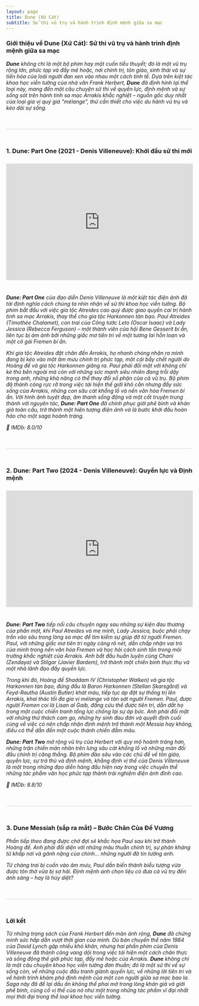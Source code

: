 ```yaml
---
layout: page
title: Dune (Xứ Cát)
subtitle: Sử thi vũ trụ và hành trình định mệnh giữa sa mạc
---
```


### Giới thiệu về Dune (Xứ Cát): Sử thi vũ trụ và hành trình định mệnh giữa sa mạc
_**Dune** không chỉ là một bộ phim hay một cuốn tiểu thuyết; đó là một vũ trụ rộng lớn, phức tạp và đầy mê hoặc, nơi chính trị, tôn giáo, sinh thái và sự tiến hóa của loài người đan xen vào nhau một cách tinh tế. Dựa trên kiệt tác khoa học viễn tưởng của nhà văn Frank Herbert, __Dune__ đã định hình lại thể loại này, mang đến một câu chuyện sử thi về quyền lực, định mệnh và sự sống sót trên hành tinh sa mạc Arrakis khắc nghiệt – nguồn gốc duy nhất của loại gia vị quý giá "mélange", thứ cần thiết cho việc du hành vũ trụ và kéo dài sự sống._

<div style="border: 1px solid #e6e6e6; margin:48px 0"></div>

### 1. Dune: Part One (2021 - Denis Villeneuve): Khởi đầu sử thi mới
<iframe width="100%" height="315" src="https://theplaylist.net/wp-content/plugins/wp-fastest-cache-premium/pro/templates/youtube.html#n9xhJrPXop4?feature=oembed&enablejsapi=1" frameborder="0" allowfullscreen  style='margin-top:8px; margin-bottom:24px'></iframe>

_**Dune: Part One** của đạo diễn Denis Villeneuve là một kiệt tác điện ảnh đã tái định nghĩa cách chúng ta nhìn nhận về sử thi khoa học viễn tưởng. Bộ phim bắt đầu với việc gia tộc Atreides cao quý được giao quyền cai trị hành tinh sa mạc Arrakis, thay thế cho gia tộc Harkonnen tàn bạo. Paul Atreides (Timothée Chalamet), con trai của Công tước Leto (Oscar Isaac) và Lady Jessica (Rebecca Ferguson) – một thành viên của hội Bene Gesserit bí ẩn, liên tục bị ám ảnh bởi những giấc mơ tiên tri về một tương lai hỗn loạn và một cô gái Fremen bí ẩn._

_Khi gia tộc Atreides đặt chân đến Arrakis, họ nhanh chóng nhận ra mình đang bị kéo vào một âm mưu chính trị phức tạp, một cái bẫy chết người do Hoàng đế và gia tộc Harkonnen giăng ra. Paul phải đối mặt với không chỉ kẻ thù bên ngoài mà còn với những sức mạnh siêu nhiên đang trỗi dậy trong anh, những khả năng có thể thay đổi số phận của cả vũ trụ. Bộ phim đã thành công rực rỡ trong việc tái hiện thế giới khô cằn nhưng đầy sức sống của Arrakis, những con sâu cát khổng lồ và nền văn hóa Fremen bí ẩn. Với hình ảnh tuyệt đẹp, âm thanh sống động và một cốt truyện trung thành với nguyên tác, __Dune: Part One__ đã chinh phục giới phê bình và khán giả toàn cầu, trở thành một hiện tượng điện ảnh và là bước khởi đầu hoàn hảo cho một saga hoành tráng._

_📌 IMDb: 8.0/10_

<div style="border: 1px solid #e6e6e6; margin:48px 0"></div>

### 2. Dune: Part Two (2024 - Denis Villeneuve): Quyền lực và Định mệnh
<iframe width="100%" height="315" src="https://www.youtube.com/embed/Way9Dexny3w?autohide=1&autoplay=0&controls=1&disablekb=0&hd=1&loop=0&rel=1&showinfo=0&showsearch=0&wmode=transparent&enablejsapi=1" frameborder="0" allowfullscreen  style='margin-top:8px; margin-bottom:24px'></iframe>

_**Dune: Part Two** tiếp nối câu chuyện ngay sau những sự kiện đau thương của phần một, khi Paul Atreides và mẹ mình, Lady Jessica, buộc phải chạy trốn vào sâu trong lòng sa mạc để tìm kiếm sự giúp đỡ từ người Fremen. Paul, với những giấc mơ tiên tri ngày càng rõ nét, dần chấp nhận vai trò của mình trong nền văn hóa Fremen và học hỏi cách sinh tồn trong môi trường khắc nghiệt của Arrakis. Anh bắt đầu huấn luyện cùng Chani (Zendaya) và Stilgar (Javier Bardem), trở thành một chiến binh thực thụ và một nhà lãnh đạo đầy quyền lực._

_Trong khi đó, Hoàng đế Shaddam IV (Christopher Walken) và gia tộc Harkonnen tàn bạo, đứng đầu là Baron Harkonnen (Stellan Skarsgård) và Feyd-Rautha (Austin Butler) khát máu, tiếp tục áp đặt sự thống trị lên Arrakis, khai thác tối đa gia vị mélange và tàn sát người Fremen. Paul, được người Fremen coi là Lisan al Gaib, đấng cứu thế được tiên tri, dẫn dắt họ trong một cuộc chiến tranh tổng lực chống lại sự áp bức. Anh phải đối mặt với những thử thách cam go, những hy sinh đau đớn và quyết định cuối cùng về việc có nên chấp nhận định mệnh trở thành một Messia hay không, điều có thể dẫn đến một cuộc thánh chiến đẫm máu._

_**Dune: Part Two** mở rộng vũ trụ của Herbert với quy mô hoành tráng hơn, những trận chiến mãn nhãn trên lưng sâu cát khổng lồ và những màn đối đầu chính trị căng thẳng. Bộ phim đào sâu vào các chủ đề về tôn giáo, quyền lực, sự trả thù và định mệnh, khẳng định vị thế của Denis Villeneuve là một trong những đạo diễn hàng đầu hiện nay trong việc chuyển thể những tác phẩm văn học phức tạp thành trải nghiệm điện ảnh đỉnh cao._

_📌 IMDb: 8.8/10_

<div style="border: 1px solid #e6e6e6; margin:48px 0"></div>

### 3. Dune Messiah (sắp ra mắt) – Bước Chân Của Đế Vương
_Phần tiếp theo đang được chờ đợi sẽ khắc họa Paul sau khi trở thành Hoàng đế. Anh phải đối diện với những mâu thuẫn chính trị, sự phản kháng từ khắp nơi và gánh nặng của chính… những người đã tin tưởng anh._

_Từ chàng trai bị cuốn vào âm mưu, Paul dần biến thành biểu tượng vừa được tôn thờ vừa bị sợ hãi. Định mệnh anh chọn liệu có đưa cả vũ trụ đến ánh sáng – hay là hủy diệt?_

<div style="border: 1px solid #e6e6e6; margin:48px 0"></div>

### Lời kết
_Từ những trang sách của Frank Herbert đến màn ảnh rộng, __Dune__ đã chứng minh sức hấp dẫn vượt thời gian của mình. Dù bản chuyển thể năm 1984 của David Lynch gặp nhiều khó khăn, nhưng hai phần phim của Denis Villeneuve đã thành công vang dội trong việc tái hiện một cách chân thực và sống động thế giới phức tạp, đầy mê hoặc của Arrakis. __Dune__ không chỉ là một câu chuyện khoa học viễn tưởng đơn thuần; đó là một sử thi về sự sống còn, về những cuộc đấu tranh giành quyền lực, về những lời tiên tri và về hành trình khám phá định mệnh của một con người giữa sa mạc bao la. Saga này đã để lại dấu ấn không thể phai mờ trong lòng khán giả và giới phê bình, củng cố vị thế của nó như một trong những tác phẩm vĩ đại nhất mọi thời đại trong thể loại khoa học viễn tưởng._